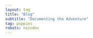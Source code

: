 ```yaml
---
layout: tag
title: "Blog"
subtitle: "Documenting the Adventure"
tag: puppies
robots: noindex
---
```

